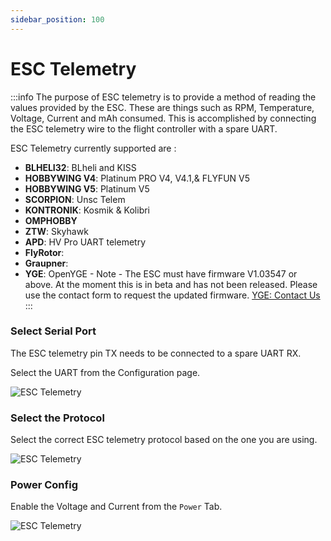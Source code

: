 ```yaml
---
sidebar_position: 100
---
```


# ESC Telemetry

:::info
The purpose of ESC telemetry is to provide a method of reading the values provided by the ESC. These are things such as RPM, Temperature, Voltage, Current and mAh consumed. This is accomplished by connecting the ESC telemetry wire to the flight controller with a spare UART.

ESC Telemetry currently supported are :

- **BLHELI32**: BLheli and KISS
- **HOBBYWING V4**: Platinum PRO V4, V4.1,& FLYFUN V5
- **HOBBYWING V5**: Platinum V5
- **SCORPION**: Unsc Telem
- **KONTRONIK**: Kosmik & Kolibri
- **OMPHOBBY**
- **ZTW**: Skyhawk
- **APD**: HV Pro UART telemetry
- **FlyRotor**:
- **Graupner**:
- **YGE**: OpenYGE - Note - The ESC must have firmware V1.03547 or above. At the moment this is in beta and has not been released. Please use the contact form to request the updated firmware. [YGE: Contact Us](https://www.yge.de/en/contact/)
  :::

### Select Serial Port

The ESC telemetry pin TX needs to be connected to a spare UART RX.

Select the UART from the Configuration page.

![ESC Telemetry](./img/esc-telem-uart.png)

### Select the Protocol

Select the correct ESC telemetry protocol based on the one you are using.

![ESC Telemetry](./img/esc-telem-sel-p.png)

### Power Config

Enable the Voltage and Current from the `Power` Tab.

![ESC Telemetry](./img/esc-telem-power.png)
